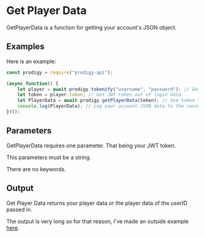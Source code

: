 # Get Player Data

GetPlayerData is a function for getting your account's JSON object.

## Examples

Here is an example:
```js
const prodigy = require("prodigy-api");

(async function() {
    let player = await prodigy.tokenify("username", "password"); // Get your player login data.
    let token = player.token; // Get JWT token out of login data.
    let PlayerData = await prodigy.getPlayerData(token); // Use token to get player JSON data.
    console.log(PlayerData); // Log your account JSON data to the console.
})();
```

## Parameters

GetPlayerData requires one parameter.
That being your JWT token.

This parameters must be a string.

There are no keywords.

## Output

Get Player Data returns your player data or the player data of the userID passed in.

The output is very long so for that reason, I've made an outside example [here](https://pastebin.com/raw/GyfFg7Pe).